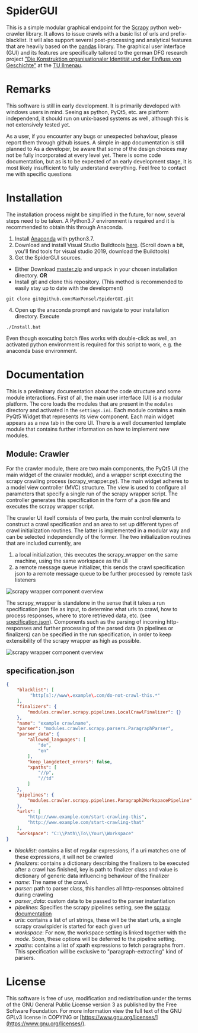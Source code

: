# SpiderGUI

This is a simple modular graphical endpoint for the [Scrapy](https://scrapy.org/) python web-crawler library.
It allows to issue crawls with a basic list of urls and prefix-blacklist.
It will also support several post-processing and analytical features that are heavily based on the [pandas](http://pandas.pydata.org/) library.
The graphical user interface (GUI) and its features are specifically tailored to the german DFG research project ["Die Konstruktion organisationaler Identität und der Einfluss von Geschichte"](http://gepris.dfg.de/gepris/projekt/398074981?context=projekt&task=showDetail&id=398074981&) at the [TU Ilmenau](https://www.tu-ilmenau.de/).


# Remarks

This software is still in early development. It is primarily developed with windows users in mind.
Seeing as python, PyQt5, etc. are platform independend, it should run on unix-based systems as well, although this is not extensively tested yet.

As a user, if you encounter any bugs or unexpected behaviour, please report them through github issues.
A simple in-app documentation is still planned to 
As a developer, be aware that some of the design choices may not be fully incorporated at every level yet.
There is some code documentation, but as is to be expected of an early development stage, it is most likely insufficient to fully understand everything.
Feel free to contact me with specific questions

# Installation

The installation process might be simplified in the future, for now, several steps need to be taken.
A Python3.7 environment is required and it is recommended to obtain this through Anaconda.
1. Install [Anaconda](https://www.anaconda.com/distribution/#download-section) with python3.7.
2. Download and install Visual Studio Buildtools [here](https://visualstudio.microsoft.com/de/downloads/). (Scroll down a bit, you'll find tools for visual studio 2019, download the Buildtools)
3. Get the SpiderGUI sources.
  * Either Download [master.zip](https://github.com/MaxPensel/SpiderGUI/archive/master.zip) and unpack in your chosen installation directory.
__OR__
  * Install git and clone this repository. (This method is recommended to easily stay up to date with the development)
```ShellSession
git clone git@github.com:MaxPensel/SpiderGUI.git
```
4. Open up the anaconda prompt and navigate to your installation directory. Execute 
```ShellSession
./Install.bat
```
Even though executing batch files works with double-click as well, an activated python environment is required for this script to work, e.g. the anaconda base environment.

# Documentation

This is a preliminary documentation about the code structure and some module interactions.
First of all, the main user interface (UI) is a modular platform. The core loads the modules that are present in the ```modules``` directory and activated in the ```settings.ini```. Each module contains a main PyQt5 Widget that represents its view component. Each main widget appears as a new tab in the core UI.
There is a well documented template module that contains further information on how to implement new modules.

## Module: Crawler

For the crawler module, there are two main components, the PyQt5 UI (the main widget of the crawler module), and a wrapper script executing the scrapy crawling process (scrapy_wrapper.py).
The main widget adheres to a model view controller (MVC) structure. The view is used to configure all parameters that specify a single run of the scrapy wrapper script. The controller generates this specification in the form of a .json file and executes the scrapy wrapper script.

The crawler UI itself consists of two parts, the main control elements to construct a crawl specification and an area to set up different types of crawl initialization routines. The latter is implemented in a modular way and can be selected independendly of the former. The two initialization routines that are included currently, are
1. a local initialization, this executes the scrapy_wrapper on the same machine, using the same workspace as the UI
2. a remote message queue initializer, this sends the crawl specification json to a remote message queue to be further processed by remote task listeners

![scrapy wrapper component overview](doc/img/crawler_ui.svg "Crawler UI components")

The scrapy_wrapper is standalone in the sense that it takes a run specification json file as input, to determine what urls to crawl, how to process responses, where to store retrieved data, etc. (see [specification.json](#specification.json)).
Components such as the parsing of incoming http-responses and further processing of the parsed data (in pipelines or finalizers) can be specified in the run specification, in order to keep extensibility of the scrapy wrapper as high as possible.

![scrapy wrapper component overview](doc/img/scrapy_wrapper_layout.svg "scrapy_wrapper Components")

## specification.json



```JSON
{
    "blacklist": [
         "http[s]://www\.example\.com/do-not-crawl-this.*"
    ],
    "finalizers": {
        "modules.crawler.scrapy.pipelines.LocalCrawlFinalizer": {}
    },
    "name": "example crawlname",
    "parser": "modules.crawler.scrapy.parsers.ParagraphParser",
    "parser_data": {
        "allowed_languages": [
            "de",
            "en"
        ],
        "keep_langdetect_errors": false,
        "xpaths": [
            "//p",
            "//td"
        ]
    },
    "pipelines": {
        "modules.crawler.scrapy.pipelines.Paragraph2WorkspacePipeline": 300
    },
    "urls": [
        "http://www.example.com/start-crawling-this",
        "http://www.example.com/start-crawling-that"
    ],
    "workspace": "C:\\Path\\To\\Your\\Workspace"
}
```

* _blacklist_: contains a list of regular expressions, if a uri matches one of these expressions, it will not be crawled
* _finalizers_: contains a dictionary describing the finalizers to be executed after a crawl has finished, key is path to finalizer class and value is dictionary of generic data influencing behaviour of the finalizer
* _name_: The name of the crawl.
* _parser_: path to parser class, this handles all http-responses obtained during crawling
* _parser_data_: custom data to be passed to the parser instantiation
* _pipelines_: Specifies the scrapy pipelines setting, see the [scrapy documentation](https://docs.scrapy.org/en/latest/topics/item-pipeline.html)
* _urls_: contains a list of url strings, these will be the start urls, a single scrapy crawlspider is started for each given url
* _workspace_: For now, the workspace setting is linked together with the _mode_. Soon, these options will be deferred to the pipeline setting.
* _xpaths_: contains a list of xpath expressions to fetch paragraphs from. This specification will be exclusive to "paragraph-extracting" kind of parsers.

# License

This software is free of use, modification and redistribution under the terms of the GNU General Public License version 3 as published by the Free Software Foundation.
For more information view the full text of the GNU GPLv3 license in COPYING or [https://www.gnu.org/licenses/](https://www.gnu.org/licenses/).